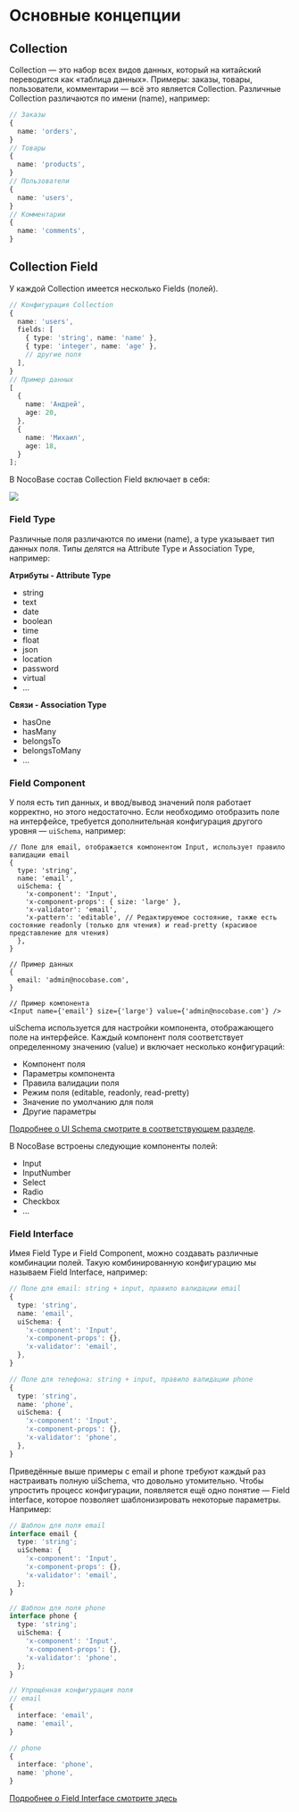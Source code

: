# Основные концепции

## Collection

Collection — это набор всех видов данных, который на китайский переводится как «таблица данных». Примеры: заказы, товары, пользователи, комментарии — всё это является Collection. Различные Collection различаются по имени (name), например:

```ts
// Заказы
{
  name: 'orders',
}
// Товары
{
  name: 'products',
}
// Пользователи
{
  name: 'users',
}
// Комментарии
{
  name: 'comments',
}
```

## Collection Field

У каждой Collection имеется несколько Fields (полей).

```ts
// Конфигурация Collection
{
  name: 'users',
  fields: [
    { type: 'string', name: 'name' },
    { type: 'integer', name: 'age' },
    // другие поля
  ],
}
// Пример данных
[
  {
    name: 'Андрей',
    age: 20,
  },
  {
    name: 'Михаил',
    age: 18,
  }
];
```

В NocoBase состав Collection Field включает в себя:

<img src="./collection-field.svg" />

### Field Type

Различные поля различаются по имени (name), а type указывает тип данных поля. Типы делятся на Attribute Type и Association Type, например:

**Атрибуты - Attribute Type**

- string
- text
- date
- boolean
- time
- float
- json
- location
- password
- virtual
- ...

**Связи - Association Type**

- hasOne
- hasMany
- belongsTo
- belongsToMany
- ...

### Field Component

У поля есть тип данных, и ввод/вывод значений поля работает корректно, но этого недостаточно. Если необходимо отобразить поле на интерфейсе, требуется дополнительная конфигурация другого уровня — `uiSchema`, например:

```tsx | pure
// Поле для email, отображается компонентом Input, использует правило валидации email
{
  type: 'string',
  name: 'email',
  uiSchema: {
    'x-component': 'Input',
    'x-component-props': { size: 'large' },
    'x-validator': 'email',
    'x-pattern': 'editable', // Редактируемое состояние, также есть состояние readonly (только для чтения) и read-pretty (красивое представление для чтения)
  },
}

// Пример данных
{
  email: 'admin@nocobase.com',
}

// Пример компонента
<Input name={'email'} size={'large'} value={'admin@nocobase.com'} />
```

uiSchema используется для настройки компонента, отображающего поле на интерфейсе. Каждый компонент поля соответствует определенному значению (value) и включает несколько конфигураций:

- Компонент поля
- Параметры компонента
- Правила валидации поля
- Режим поля (editable, readonly, read-pretty)
- Значение по умолчанию для поля
- Другие параметры

[Подробнее о UI Schema смотрите в соответствующем разделе](/development/client/ui-schema-designer/what-is-ui-schema).

В NocoBase встроены следующие компоненты полей:

- Input
- InputNumber
- Select
- Radio
- Checkbox
- ...

### Field Interface

Имея Field Type и Field Component, можно создавать различные комбинации полей. Такую комбинированную конфигурацию мы называем Field Interface, например:

```ts
// Поле для email: string + input, правило валидации email
{
  type: 'string',
  name: 'email',
  uiSchema: {
    'x-component': 'Input',
    'x-component-props': {},
    'x-validator': 'email',
  },
}

// Поле для телефона: string + input, правило валидации phone
{
  type: 'string',
  name: 'phone',
  uiSchema: {
    'x-component': 'Input',
    'x-component-props': {},
    'x-validator': 'phone',
  },
}
```

Приведённые выше примеры с email и phone требуют каждый раз настраивать полную uiSchema, что довольно утомительно. Чтобы упростить процесс конфигурации, появляется ещё одно понятие — Field interface, которое позволяет шаблонизировать некоторые параметры. Например:

```ts
// Шаблон для поля email
interface email {
  type: 'string';
  uiSchema: {
    'x-component': 'Input',
    'x-component-props': {},
    'x-validator': 'email',
  };
}

// Шаблон для поля phone
interface phone {
  type: 'string';
  uiSchema: {
    'x-component': 'Input',
    'x-component-props': {},
    'x-validator': 'phone',
  };
}

// Упрощённая конфигурация поля
// email
{
  interface: 'email',
  name: 'email',
}

// phone
{
  interface: 'phone',
  name: 'phone',
}
```

[Подробнее о Field Interface смотрите здесь](https://github.com/nocobase/nocobase/tree/main/packages/core/client/src/collection-manager/interfaces)
